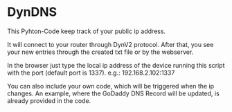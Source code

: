 # DynDNS

This Pyhton-Code keep track of your public ip address.

It will connect to your router through DynV2 protocol.
After that, you see your new entries through the created txt file or by the webserver.

In the browser just type the local ip address of the device running this script with the port (default port is 1337).
e.g.: 192.168.2.102:1337

You can also include your own code, which will be triggered when the ip changes.
An example, where the GoDaddy DNS Record will be updated, is already provided in the code.
